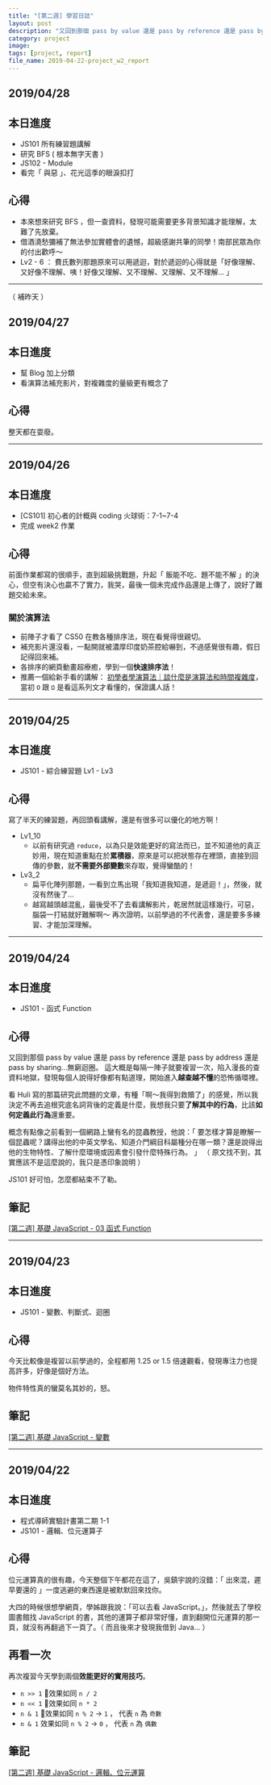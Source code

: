 ```yaml
---
title: "[第二週] 學習日誌"
layout: post
description: "又回到那個 pass by value 還是 pass by reference 還是 pass by address 還是 pass by sharing...無窮迴圈。這大概是每隔一陣子就要複習一次，陷入漫長的查資料地獄，發現每個人說得好像都有點道理，開始進入越查越不懂的恐怖循環裡。"
category: project
image: 
tags: [project, report]
file_name: 2019-04-22-project_w2_report
---
```


## 2019/04/28
## 本日進度
- JS101 所有練習題講解
- 研究 BFS ( 根本無字天書 )
- JS102 - Module
- 看完「 與惡 」、花光這季的眼淚扣打

## 心得
- 本來想來研究 BFS ，但一查資料，發現可能需要更多背景知識才能理解，太難了先放棄。
- 借酒澆愁彌補了無法參加實體會的遺憾，超級感謝共筆的同學！南部民眾為你的付出歡呼～
- Lv2 - 6 ： 費氏數列那題原來可以用遞迴，對於遞迴的心得就是「好像理解、又好像不理解、咦！好像又理解、又不理解、又理解、又不理解... 」 

---

（ 補昨天 ）
## 2019/04/27
## 本日進度
- 幫 Blog 加上分類
- 看演算法補充影片，對複雜度的量級更有概念了 

## 心得
整天都在耍廢。

---
## 2019/04/26
## 本日進度
- [CS101] 初心者的計概與 coding 火球術：7-1~7-4
- 完成 week2 作業

## 心得
前面作業都寫的很順手，直到超級挑戰題，升起「 飯能不吃、題不能不解 」的決心，但空有決心也贏不了實力，我哭，最後一個未完成作品還是上傳了，說好了難題交給未來。

### 關於演算法
- 前陣子才看了 CS50 在教各種排序法，現在看覺得很親切。
- 補充影片還沒看，一點開就被濃厚印度奶茶腔給嚇到，不過感覺很有趣，假日記得回來補。
- 各排序的網頁動畫超療癒，學到一個**快速排序法**！
- 推薦一個給新手看的講解： [初學者學演算法｜談什麼是演算法和時間複雜度](https://medium.com/appworks-school/初學者學演算法-談什麼是演算法和時間複雜度-b1f6908e4b80)，當初 `O` 跟 `Ω` 是看這系列文才看懂的，保證講人話！

---

## 2019/04/25
## 本日進度
- JS101 - 綜合練習題 Lv1 - Lv3

## 心得
寫了半天的練習題，再回頭看講解，還是有很多可以優化的地方啊！
- Lv1_10 
    - 以前有研究過 `reduce`，以為只是效能更好的寫法而已，並不知道他的真正妙用，現在知道重點在於**累積器**，原來是可以把狀態存在裡頭，直接到回傳的參數，就**不需要外部變數**來存取，覺得蠻酷的！
- Lv3_2
    - 扁平化陣列那題，一看到立馬出現「我知道我知道，是遞迴！」，然後，就沒有然後了...
    - 越寫越頭越混亂，最後受不了去看講解影片，乾居然就這樣幾行，可惡，腦袋一打結就好難解啊～ 再次證明，以前學過的不代表會，還是要多多練習、才能加深理解。
    
---

## 2019/04/24
## 本日進度
- JS101 - 函式 Function

## 心得
又回到那個 pass by value 還是 pass by reference 還是 pass by address 還是 pass by sharing...無窮迴圈。
這大概是每隔一陣子就要複習一次，陷入漫長的查資料地獄，發現每個人說得好像都有點道理，開始進入**越查越不懂**的恐怖循環裡。

看 Huli 寫的那篇研究此問題的文章，有種「啊～我得到救贖了」的感覺，所以我決定不再去追根究底名詞背後的定義是什麼，我想我只要**了解其中的行為**，比該**如何定義此行為**還重要。

概念有點像之前看到一個網路上蠻有名的昆蟲教授，他說：「 要怎樣才算是瞭解一個昆蟲呢？講得出他的中英文學名、知道介門綱目科屬種分在哪一類？還是說得出他的生物特性、了解什麼環境或因素會引發什麼特殊行為。 」
（ 原文找不到，其實應該不是這麼說的，我只是憑印象說明 ）

JS101 好可怕，怎麼都結束不了勒。

## 筆記
[[第二週] 基礎 JavaScript - 03 函式 Function](https://yakimhsu.com/project/project_w2_Javasciprt_03.html)

---

## 2019/04/23
## 本日進度
- JS101 - 變數、判斷式、迴圈

## 心得
今天比較像是複習以前學過的，全程都用 1.25 or 1.5 倍速觀看，發現專注力也提高許多，好像是個好方法。

物件特性真的蠻莫名其妙的，怒。
## 筆記
[[第二週] 基礎 JavaScript - 變數](https://yakimhsu.com/project/project_w2_Javasciprt_02.html)

---
## 2019/04/22

## 本日進度

- 程式導師實驗計畫第二期 1-1
- JS101 - 邏輯、位元運算子

## 心得
位元運算真的很有趣，今天整個下午都花在這了，吳鎮宇說的沒錯：「 出來混，遲早要還的 」一度逃避的東西還是被默默回來找你。

大四的時候很想學網頁，學姊跟我說：「可以去看 JavaScript。」，然後就去了學校圖書館找 JavaScript 的書，其他的運算子都非常好懂，直到翻開位元運算的那一頁，就沒有再翻過下一頁了。（ 而且後來才發現我借到 Java... ）

## 再看一次
再次複習今天學到兩個**效能更好的實用技巧**。

- `n >> 1` 效果如同 `n / 2`
- `n << 1` 效果如同 `n * 2`
- `n & 1` 效果如同 `n % 2` → `1` ， 代表 `n` 為 `奇數`
- `n & 1` 效果如同 `n % 2` → `0` ， 代表 `n` 為 `偶數`

## 筆記
[[第二週] 基礎 JavaScript - 邏輯、位元運算](https://yakimhsu.com/project/project_w2_Javasciprt_01.html)
